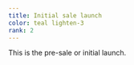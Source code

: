 ```yaml
---
title: Initial sale launch
color: teal lighten-3
rank: 2
---
```


This is the pre-sale or initial launch.

